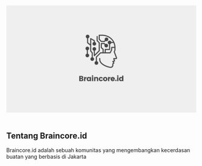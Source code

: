 <p align="center">
    <img alt="banner koding" src="https://raw.githubusercontent.com/Braincore-id/.github/main/Banner_Braincore.png"><br>
    <br>
</p>

## Tentang Braincore.id
  
Braincore.id adalah sebuah komunitas yang mengembangkan kecerdasan buatan yang berbasis di Jakarta
